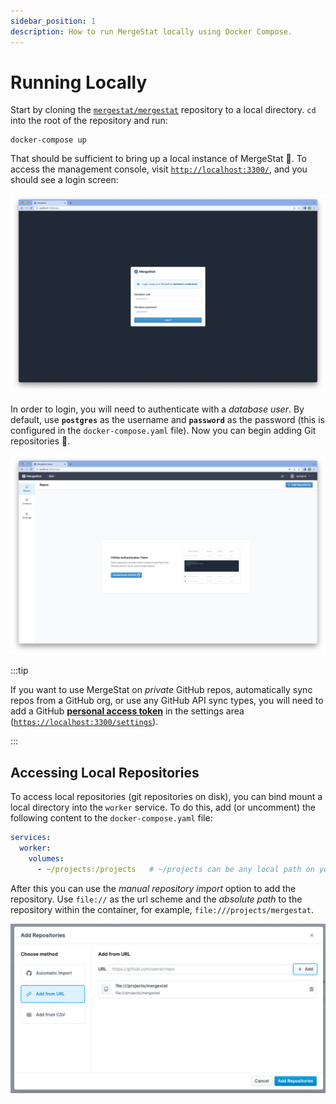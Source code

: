 ```yaml
---
sidebar_position: 1
description: How to run MergeStat locally using Docker Compose.
---
```


# Running Locally

Start by cloning the [`mergestat/mergestat`](https://github.com/mergestat/mergestat/) repository to a local directory.
`cd` into the root of the repository and run:

```
docker-compose up
```

That should be sufficient to bring up a local instance of MergeStat 🎉.
To access the management console, visit [`http://localhost:3300/`](http://localhost:3300/), and you should see a login screen:

![MergeStat login UI](login-screenshot.jpg)

In order to login, you will need to authenticate with a *database user*.
By default, use **`postgres`** as the username and **`password`** as the password (this is configured in the `docker-compose.yaml` file).
Now you can begin adding Git repositories 🎉.

![MergeStat starting page](starting-page.jpg)

:::tip

If you want to use MergeStat on *private* GitHub repos, automatically sync repos from a GitHub org, or use any GitHub API sync types, you will need to add a GitHub [**personal access token**](https://docs.github.com/en/authentication/keeping-your-account-and-data-secure/creating-a-personal-access-token) in the settings area ([`https://localhost:3300/settings`](https://localhost:3300/settings)).

:::

## Accessing Local Repositories

To access local repositories (git repositories on disk), you can bind mount a local directory into the `worker` service.
To do this, add (or uncomment) the following content to the  `docker-compose.yaml` file:

```yaml
services:
  worker:
    volumes:
      - ~/projects:/projects   # ~/projects can be any local path on your host, which MergeStat will now be able to access repositories from
```

After this you can use the _manual repository import_ option to add the repository.
Use `file://` as the url scheme and the _absolute path_ to the repository within the container, for example, `file:///projects/mergestat`.

![Add local repository manually](local-file-path.png)
